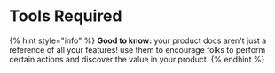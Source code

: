 # Tools Required

{% hint style="info" %}
**Good to know:** your product docs aren't just a reference of all your features! use them to encourage folks to perform certain actions and discover the value in your product.
{% endhint %}
